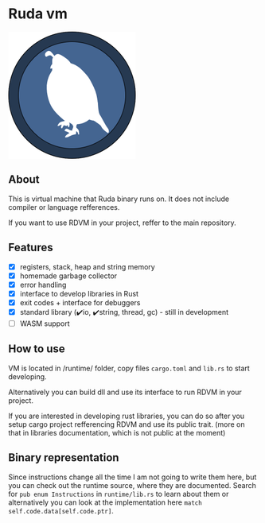 # Ruda vm
<a><img src="logo.png" align="middle" height="256" width="256" ></a>

## About

This is virtual machine that Ruda binary runs on. It does not include compiler or language refferences.

If you want to use RDVM in your project, reffer to the main repository.

## Features
 - [x] registers, stack, heap and string memory
 - [x] homemade garbage collector
 - [x] error handling
 - [x] interface to develop libraries in Rust
 - [x] exit codes + interface for debuggers
 - [x] standard library (:heavy_check_mark:io, :heavy_check_mark:string, thread, gc) - still in development
 - [ ] WASM support
 
## How to use
VM is located in /runtime/ folder, copy files ``cargo.toml`` and ``lib.rs`` to start developing.

Alternatively you can build dll and use its interface to run RDVM in your project.

If you are interested in developing rust libraries, you can do so after you setup cargo project refferencing RDVM
and use its public trait. (more on that in libraries documentation, which is not public at the moment)

## Binary representation
Since instructions change all the time I am not going to write them here, but you can check out the runtime source, where they are documented. Search for ``pub enum Instructions`` in ``runtime/lib.rs`` to learn about them or alternatively you can look at the implementation here ``match self.code.data[self.code.ptr]``.

